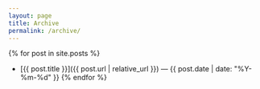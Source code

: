 ```yaml
---
layout: page
title: Archive
permalink: /archive/
---
```


{% for post in site.posts %}
- [{{ post.title }}]({{ post.url | relative_url }}) — {{ post.date | date: "%Y-%m-%d" }}
{% endfor %}

